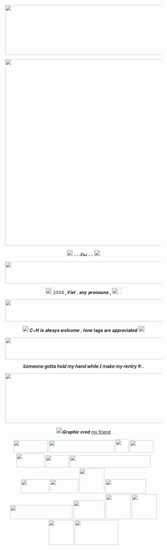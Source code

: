 <p align="center">
    <img width="1000" height="160" src="https://media.discordapp.net/attachments/1224772047331266610/1234678852488532059/Untitled336.png?ex=66319bc9&is=66304a49&hm=20a9793668b37a48ef54c5155efc03646208283a4be298b9007b4126a6deba86&=&format=webp&quality=lossless&width=960&height=220">
</p>
<p align="center">
    <img width="600" src="https://media.discordapp.net/attachments/1224772047331266610/1234578865742020688/IMG_2484.gif?ex=66313eaa&is=662fed2a&hm=19d03ece3ad547ee37e6684330b47b667bb74faad735939fb9c1a99d3ae79212&=&width=467&height=467">
</p>

<p align="center">
 <img width="20" height="20" src="https://64.media.tumblr.com/30b82c8fc1d26446a62b343fa4c5e236/334a52adf4ce2435-6d/s75x75_c1/a27d13b8656f644118dca39d7ae822ebdbe8c49e.gifv" [<strong> ˖ ˖ 𝓢𝓪𝓲 ˖ ˖ </strong> <img width="20" height="20" src="https://64.media.tumblr.com/fb052778389df54a364c0594cd35c9a2/334a52adf4ce2435-4e/s75x75_c1/10d1d4196e18b5a817ec6a6976298614c3c92279.gifv"
</p>

<p align="center"> 
 <img width="1000" height="70" src="https://64.media.tumblr.com/75363e71e48d7c2f7c886d6a82741e98/043056077f3d04f1-b0/s640x960/9e557ac81ce186cad35a197f5c3a628d055bc061.gifv" 
  </p>
 
<p align="center">
  <img width="20" height="20" src="https://64.media.tumblr.com/85951298798d62d51e839de2b8cf88d8/a90b3577a3e0f9a6-96/s75x75_c1/bf4b99e022f20fc304abf7751d2e090b83799048.gifv"> <strong> 𝟸𝟶𝟶𝟼 , </strong> 𝑽𝒊𝒆𝒕 , 𝒂𝒏𝒚 𝒑𝒓𝒐𝒏𝒐𝒖𝒏𝒔 <strong> , </strong> <img width="30" height="20" src="https://64.media.tumblr.com/8fb984d92424f2bb0b28a4333ec7e1c8/554e37fffe3e1e13-67/s75x75_c1/ec29b602b1c0f68d22b7ca850981c794879c356c.gifv"
                                    </p>

<p align="center"> 
 <img width="1000" height="70" src="https://64.media.tumblr.com/75363e71e48d7c2f7c886d6a82741e98/043056077f3d04f1-b0/s640x960/9e557ac81ce186cad35a197f5c3a628d055bc061.gifv" 
  </p>
 
<p align="center"> 
<img width="20" height="20" src="https://64.media.tumblr.com/abdc7ab34a8deffe74576ee0b13ad298/334a52adf4ce2435-14/s75x75_c1/ff569179591b012d06c60b38b7b27bce3599f4b7.gifv">
   𝑪+𝑯 𝒊𝒔 𝒂𝒍𝒘𝒂𝒚𝒔 𝒘𝒆𝒍𝒄𝒐𝒎𝒆 , 𝒕𝒐𝒏𝒆 𝒕𝒂𝒈𝒔 𝒂𝒓𝒆 𝒂𝒑𝒑𝒓𝒆𝒄𝒊𝒂𝒕𝒆𝒅 <img width="20" height="20" src="https://64.media.tumblr.com/ed76910750cc1a9707097c3a12d49742/334a52adf4ce2435-4c/s75x75_c1/e6e08b6e5484023de387d3f5ebe18d97c18c5102.gifv"
                                             </p>
  <p align="center"> 
 <img width="1000" height="70" src="https://64.media.tumblr.com/75363e71e48d7c2f7c886d6a82741e98/043056077f3d04f1-b0/s640x960/9e557ac81ce186cad35a197f5c3a628d055bc061.gifv" 
  </p>
   
   <p align="center"> 
<strong>𝘚𝘰𝘮𝘦𝘰𝘯𝘦 𝘨𝘰𝘵𝘵𝘢 𝘩𝘰𝘭𝘥 𝘮𝘺 𝘩𝘢𝘯𝘥 𝘸𝘩𝘪𝘭𝘦 𝘐 𝘮𝘢𝘬𝘦 𝘮𝘺 𝘳𝘦𝘯𝘵𝘳𝘺 𝘧𝘳.. </strong> 
                                             </p>
<p align="center">
    <img width="1000" height="160" src="https://media.discordapp.net/attachments/1224772047331266610/1234678852739923968/Untitled336.png?ex=66319bc9&is=66304a49&hm=d81b347f27d29778d44e0f1107b17e378dd58fdbb9996a463d58b246801dc1fa&=&format=webp&quality=lossless&width=960&height=220">
</p>

<p align="center">
 <img width="20" height="20" src="https://64.media.tumblr.com/41ce2f1ea1fdc31d3093e7856006c834/18e9d6dbadd2935f-65/s75x75_c1/f902788634b01b3e228c0663d7b42fe9b4bd4275.gifv">𝑮𝒓𝒂𝒑𝒉𝒊𝒄 𝒄𝒓𝒆𝒅 <a href= "https://github.com/undeadlost" >my friend</a>
</p>


 <p align="center">
 <img width="110" height="40" src="https://64.media.tumblr.com/e69095b28c8221a75d16147117ef412b/96c3111033dfa3ab-fb/s100x200/65870e2c571aef30a1916747d2dc3ed857e8e998.gifv"> <img width="210" height="40" src="https://64.media.tumblr.com/b58e7fa7ed5c38645841421152a6cfa8/27f4388618e0f700-e3/s250x400/399d905b13fc2d803a706592300e00612d64bd9b.gifv"> <img width="43" height="43" src="https://64.media.tumblr.com/9ee3978521ff4b036b51de9d4de92716/7bea1762e12b7167-3a/s75x75_c1/69f07228236367ad5e8db61c386a116917429ec0.gifv"> <img width="75" height="40" src="https://64.media.tumblr.com/bab44f1c76047d01a3ac9b4ed407e11d/d9f9627d74995454-85/s100x200/d36264282f425a410b33c576bbf9bb3bd46134b6.gifv"> <img width="90" height="45" src="https://64.media.tumblr.com/cddbcf27cefc45e1ab90f7d281c01ff5/3206403692d2c7ad-f1/s400x600/c097def76f2cdf63bfbb651807f2bacdd458107f.pnj"> <img width="75" height="40" src="https://64.media.tumblr.com/e328ee0f3f80c5d6596378979e7f7988/b3d83bbf44993478-7f/s100x200/4c8aafca73e51867644cf0ffd5b3e0d84797a320.pnj"> <img width="260" height="40" src="https://64.media.tumblr.com/57b5ed9056b1c06fc867531ab807016e/b101001ea3011547-7f/s640x960/251ba24ee7df58e29a86474076a9bd4b8484f4e3.gifv"> <img width="90" height="45" src="https://64.media.tumblr.com/cf52414f63912c4b461f51def5db6ac4/cbf1d710120a4937-c4/s100x200/eede639e2b77d325a6de473a83b7af874c056b32.pnj"> <img width="90" height="45" src="https://64.media.tumblr.com/9f7aa7377efe3125cd1b656005fafed6/c50dc93c89e251e3-ea/s100x200/4b578370d2ff70bb907bca885906b7860002159f.gifv"> <img width="80" height="80" src="https://64.media.tumblr.com/c2f2ab87e5f3672cd2ecb30aa9cc2f1e/8c274af760a44a4a-dd/s100x200/b4c74e8bea2af325543ac2753314e030fe4c1ab6.gifv"> <img width="130" height="45" src="https://64.media.tumblr.com/bdb5872acb46c5c21ba2f0c829c2156c/0ca350219ed0b47b-83/s100x200/995df1fec4a0d1c5c4b48c3b33f91b967b6f4351.gifv"> <img width="200" height="45" src="https://64.media.tumblr.com/b1adbe9ad53c502a41ab93a2da678204/486fb659144a53ac-0d/s250x400/016bd4966783b54a02f1083cd6eda9e212a97ecc.gifv"> <img width="100" height="60" src="https://64.media.tumblr.com/186587f87c61f04d6f8c7aaad1177c31/d6b109068a2c49c9-0b/s100x200/5e2baaa24972d4f1b78bf905d00a441527912382.pnj"> <img width="80" height="80" src="https://64.media.tumblr.com/f9000dfad1913f05d1a639488cd3faf9/a86ab9f602849811-b6/s2048x3072/a95ea02bec0dfb25a7c6a8bfd94f5307c42f5998.pnj"> <img width="80" height="80" src="https://64.media.tumblr.com/ff1e1475b294f4525c13d74b6baf9eb4/7e8aaabec0cb0857-79/s1280x1920/3c2bfe7de3f7abbe0b3e267fdd20b36d6f701ee0.pnj"> <img width="80" height="80" src="https://64.media.tumblr.com/6cec1152280e182a56702c308aa3572e/9a734a17b1b8ac66-7f/s500x750/ddecdcd47c98e2e707707e36f53599f3d08666fe.pnj"> <img width="140" height="80" src="https://64.media.tumblr.com/f214e593bd965570caa7be252ec6834f/f4334e422c27e293-42/s640x960/b3ffd3268484d23d8fb12c3a854d9878f20ab9bb.gifv">
 
 
 <!--
**zcsaix/zcsaix** is a ✨ _special_ ✨ repository because its `README.md` (this file) appears on your GitHub profile.

Here are some ideas to get you started:

- 🔭 I’m currently working on ...
- 🌱 I’m currently learning ...
- 👯 I’m looking to collaborate on ...
- 🤔 I’m looking for help with ...
- 💬 Ask me about ...
- 📫 How to reach me: ...
- 😄 Pronouns: ...
- ⚡ Fun fact: ...
-->

